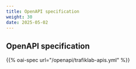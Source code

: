 ```yaml
---
title: OpenAPI specification
weight: 30
date: 2025-05-02
---
```


## OpenAPI specification

{{% oai-spec url="/openapi/trafiklab-apis.yml" %}}